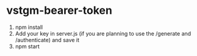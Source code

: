 # vstgm-bearer-token

1. npm install
2. Add your key in server.js (if you are planning to use the /generate and /authenticate) and save it
3. npm start
